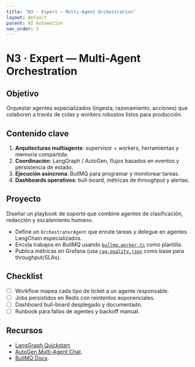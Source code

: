 ```yaml
---
title: "N3 · Expert — Multi-Agent Orchestration"
layout: default
parent: AI Automation
nav_order: 3
---
```


# N3 · Expert — Multi-Agent Orchestration

## Objetivo
Orquestar agentes especializados (ingesta, razonamiento, acciones) que colaboren a través de colas y workers robustos listos para producción.

## Contenido clave
1. **Arquitecturas multiagente**: supervisor + workers, herramientas y memoria compartida.
2. **Coordinación**: LangGraph / AutoGen, flujos basados en eventos y persistencia de estado.
3. **Ejecución asíncrona**: BullMQ para programar y monitorear tareas.
4. **Dashboards operativos**: bull-board, métricas de throughput y alertas.

## Proyecto
Diseñar un playbook de soporte que combine agentes de clasificación, redacción y escalamiento humano.

- Define un `OrchestratorAgent` que enrute tareas y delegue en agentes LangChain especializados.
- Encola trabajos en BullMQ usando [`bullmq.worker.ts`](../../saas-devops-course/templates/apps-api/src/queues/bullmq.worker.ts) como plantilla.
- Publica métricas en Grafana (usa [`rag-quality.json`](../../saas-devops-course/templates/observability/grafana-dashboards/rag-quality.json) como base para throughput/SLAs).

## Checklist
- [ ] Workflow mapea cada tipo de ticket a un agente responsable.
- [ ] Jobs persistidos en Redis con reintentos exponenciales.
- [ ] Dashboard bull-board desplegado y documentado.
- [ ] Runbook para fallas de agentes y backoff manual.

## Recursos
- [LangGraph Quickstart](https://langchain-ai.github.io/langgraph/).
- [AutoGen Multi-Agent Chat](https://microsoft.github.io/autogen/docs/Examples/agentchat_conversation/).
- [BullMQ Docs](https://docs.bullmq.io/).
